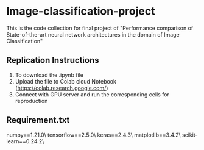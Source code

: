 # Image-classification-project
This is the code collection for final project of "Performance comparison of State-of-the-art neural network architectures in the domain of Image Classification"

## Replication Instructions
1. To download the .ipynb file
2. Upload the file to Colab cloud Notebook (https://colab.research.google.com/)
3. Connect with GPU server and run the corresponding cells for reproduction

## Requirement.txt
numpy==1.21.0\\
tensorflow==2.5.0\\
keras==2.4.3\\
matplotlib==3.4.2\\
scikit-learn==0.24.2\\
